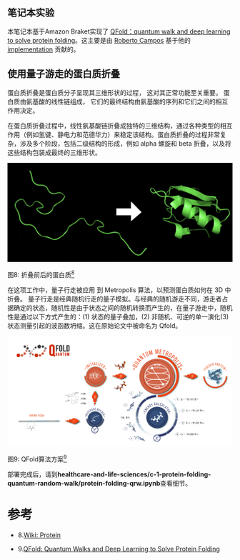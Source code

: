 ## 笔记本实验

本笔记本基于Amazon Braket实现了
[QFold：quantum walk and deep learning to solve protein folding](https://iopscience.iop.org/article/10.1088/2058-9565/ac4f2f)。这主要是由 [Roberto Campos](https://github.com/roberCO) 基于他的 [implementation](https://iopscience.iop.org/article/10.1088/2058-9565/ac4f2f) 贡献的。

## 使用量子游走的蛋白质折叠

蛋白质折叠是蛋白质分子呈现其三维形状的过程，
这对其正常功能至关重要。
蛋白质由氨基酸的线性链组成，
它们的最终结构由氨基酸的序列和它们之间的相互作用决定。

在蛋白质折叠过程中，线性氨基酸链折叠成独特的三维结构，通过各种类型的相互作用（例如氢键、静电力和范德华力）来稳定该结构。蛋白质折叠的过程非常复杂，涉及多个阶段，包括二级结构的形成，例如 alpha 螺旋和 beta 折叠，以及将这些结构包装成最终的三维形状。

![Protein](../../images/protein-folding.png)

图8: 折叠前后的蛋白质[<sup>8</sup>](#wiki-protein)

在这项工作中，量子行走被应用
到 Metropolis 算法，以预测蛋白质如何在 3D 中折叠。
量子行走是经典随机行走的量子模拟。与经典的随机游走不同，游走者占据确定的状态，随机性是由于状态之间的随机转换而产生的，在量子游走中，随机性是通过以下方式产生的：(1) 状态的量子叠加，(2) 非随机、可逆的单一演化(3) 状态测量引起的波函数坍缩。这在原始论文中被命名为 Qfold。

![Qfold](../../images/qfold.png)

图9: QFold算法方案[<sup>9</sup>](#qfold)

部署完成后，请到**healthcare-and-life-sciences/c-1-protein-folding-quantum-random-walk/protein-folding-qrw.ipynb**查看细节。

# 参考
<div id='wiki-protein'></div>

- 8.[Wiki: Protein](https://en.wikipedia.org/wiki/Protein_folding)

- 9.[QFold: Quantum Walks and Deep Learning to Solve Protein Folding](https://iopscience.iop.org/article/10.1088/2058-9565/ac4f2f)